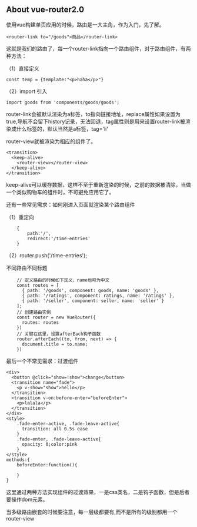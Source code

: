 ## About vue-router2.0 ##

使用vue构建单页应用的时候，路由是一大主角，作为入门，先了解。

	<router-link to="/goods">商品</router-link>
这就是我们的路由了，每一个router-link指向一个路由组件，对于路由组件，有两种方法：

（1）直接定义

	const temp = {template:"<p>haha</p>"}

（2）import 引入

	import goods from 'components/goods/goods';

router-link会被默认渲染为a标签，to指向链接地址，replace属性如果设置为true,导航不会留下history记录，无法回退，tag属性则是用来设置router-link被渲染成什么标签的，默认当然是a标签，tag='li'

router-view就被渲染为相应的组件了。

	<transition>
	  <keep-alive>
	    <router-view></router-view>
	  </keep-alive>
	</transition>

keep-alive可以缓存数据，这样不至于重新渲染的时候，之前的数据被清除，当做一个类似购物车的组件时，不可避免应用它了。

还有一些常见需求：如何刚进入页面就渲染某个路由组件

（1）重定向

		{
			path:'/',
			redirect:'/time-entries'
		}

（2）router.push('/time-entries');

不同路由不同标题

		// 定义路由的时候如下定义，name也可为中文
		const routes = [
		  { path: '/goods', component: goods, name: 'goods' },
		  { path: '/ratings', component: ratings, name: 'ratings' },
		  { path: '/seller', component: seller, name: 'seller' }
		];
		// 创建路由实例
		const router = new VueRouter({
		  routes: routes
		})
		// 关键在这里，设置afterEach钩子函数
		router.afterEach((to, from, next) => {
		  document.title = to.name;
		})

最后一个不常见需求：过渡组件

	<div>
      <button @click="show=!show">change</button>
      <transition name="fade">
        <p v-show="show">hello</p>
      </transition>
      <transition v-on:before-enter="beforeEnter">
        <p>lalala</p>
      </transition>
    </div>
	<style>
		.fade-enter-active, .fade-leave-active{
		  transition: all 0.5s ease     
		}
		.fade-enter, .fade-leave-active{
		  opacity: 0;color:pink
		}
	</style>
	methods:{
		beforeEnter:function(){

    	}
	}

这里通过两种方法实现组件的过渡效果，一是css类名，二是钩子函数，但是后者要操作dom元素。

当多级路由嵌套的时候要注意，每一层级都要有<router-view>,而不是所有的级别都用一个router-view